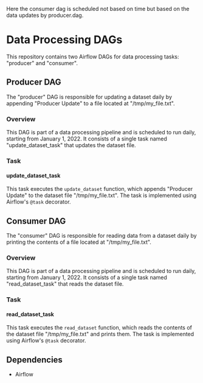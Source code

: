 Here the consumer dag is scheduled not based on time but based on the data updates by producer.dag.

# Data Processing DAGs

This repository contains two Airflow DAGs for data processing tasks: "producer" and "consumer".

## Producer DAG

The "producer" DAG is responsible for updating a dataset daily by appending "Producer Update" to a file located at "/tmp/my_file.txt".

### Overview

This DAG is part of a data processing pipeline and is scheduled to run daily, starting from January 1, 2022. It consists of a single task named "update_dataset_task" that updates the dataset file.

### Task

#### update_dataset_task

This task executes the `update_dataset` function, which appends "Producer Update" to the dataset file "/tmp/my_file.txt". The task is implemented using Airflow's `@task` decorator.

## Consumer DAG

The "consumer" DAG is responsible for reading data from a dataset daily by printing the contents of a file located at "/tmp/my_file.txt".

### Overview

This DAG is part of a data processing pipeline and is scheduled to run daily, starting from January 1, 2022. It consists of a single task named "read_dataset_task" that reads the dataset file.

### Task

#### read_dataset_task

This task executes the `read_dataset` function, which reads the contents of the dataset file "/tmp/my_file.txt" and prints them. The task is implemented using Airflow's `@task` decorator.

## Dependencies

- Airflow


